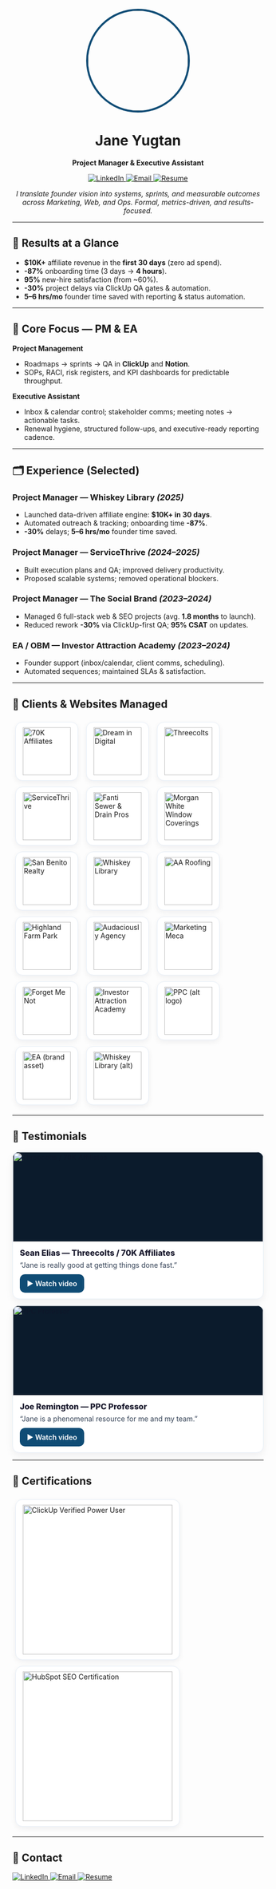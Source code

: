<p align="center">
<img src="jy-linkedin.jpeg" width="200" height="200" style="border-radius:50%;object-fit:cover;border:4px solid #0f4c75;" />
</p>

<h1 align="center">Jane Yugtan</h1>
<p align="center"><b>Project Manager & Executive Assistant</b></p>

<p align="center">
  <a href="https://www.linkedin.com/in/jyugtan/">
    <img src="https://img.shields.io/badge/LinkedIn-Connect-0f4c75?logo=linkedin&logoColor=white" alt="LinkedIn" />
  </a>
  <a href="mailto:yugtanlynette@gmail.com">
    <img src="https://img.shields.io/badge/Email-yugtanlynette%40gmail.com-1a1a2e?logo=gmail&logoColor=white" alt="Email" />
  </a>
  <a href="./RESUME.pdf">
    <img src="https://img.shields.io/badge/Resume-Download-0f4c75?logo=adobeacrobatreader&logoColor=white" alt="Resume" />
  </a>
</p>

<p align="center">
  <i>I translate founder vision into systems, sprints, and measurable outcomes across Marketing, Web, and Ops. Formal, metrics-driven, and results-focused.</i>
</p>

---

## 🔎 Results at a Glance
- **$10K+** affiliate revenue in the **first 30 days** (zero ad spend).
- **-87%** onboarding time (3 days → **4 hours**).
- **95%** new-hire satisfaction (from ~60%).
- **-30%** project delays via ClickUp QA gates & automation.
- **5–6 hrs/mo** founder time saved with reporting & status automation.

---

## 🧭 Core Focus — PM & EA
**Project Management**
- Roadmaps → sprints → QA in **ClickUp** and **Notion**.
- SOPs, RACI, risk registers, and KPI dashboards for predictable throughput.

**Executive Assistant**
- Inbox & calendar control; stakeholder comms; meeting notes → actionable tasks.
- Renewal hygiene, structured follow-ups, and executive-ready reporting cadence.

---

## 🗂 Experience (Selected)
### Project Manager — **Whiskey Library** *(2025)*
- Launched data-driven affiliate engine: **$10K+ in 30 days**.
- Automated outreach & tracking; onboarding time **-87%**.
- **-30%** delays; **5–6 hrs/mo** founder time saved.

### Project Manager — **ServiceThrive** *(2024–2025)*
- Built execution plans and QA; improved delivery productivity.
- Proposed scalable systems; removed operational blockers.

### Project Manager — **The Social Brand** *(2023–2024)*
- Managed 6 full-stack web & SEO projects (avg. **1.8 months** to launch).
- Reduced rework **-30%** via ClickUp-first QA; **95% CSAT** on updates.

### EA / OBM — **Investor Attraction Academy** *(2023–2024)*
- Founder support (inbox/calendar, client comms, scheduling).
- Automated sequences; maintained SLAs & satisfaction.

---

## 🤝 Clients & Websites Managed
<div align="left">
  <!-- row 1 -->
  <span style="display:inline-block;margin:6px;padding:10px 14px;border:1px solid #e6eef7;border-radius:14px;background:#ffffff;box-shadow:0 4px 12px rgba(2,18,30,.06);">
    <img src="70KLOGO.webp" height="96" alt="70K Affiliates" style="display:block;"/>
  </span>
  <span style="display:inline-block;margin:6px;padding:10px 14px;border:1px solid #e6eef7;border-radius:14px;background:#ffffff;box-shadow:0 4px 12px rgba(2,18,30,.06);">
    <img src="dreamindigitallogo.jpeg" height="96" alt="Dream in Digital" style="display:block;"/>
  </span>
  <span style="display:inline-block;margin:6px;padding:10px 14px;border:1px solid #e6eef7;border-radius:14px;background:#ffffff;box-shadow:0 4px 12px rgba(2,18,30,.06);">
    <img src="threecoltslogo.png" height="96" alt="Threecolts" style="display:block;"/>
  </span>
  <span style="display:inline-block;margin:6px;padding:10px 14px;border:1px solid #e6eef7;border-radius:14px;background:#ffffff;box-shadow:0 4px 12px rgba(2,18,30,.06);">
    <img src="servicethrivelogo.png" height="96" alt="ServiceThrive" style="display:block;"/>
  </span>
  <!-- row 2 -->
  <span style="display:inline-block;margin:6px;padding:10px 14px;border:1px solid #e6eef7;border-radius:14px;background:#ffffff;box-shadow:0 4px 12px rgba(2,18,30,.06);">
    <img src="Fanti-sewer-and-drain-pros-retina.png" height="96" alt="Fanti Sewer & Drain Pros" style="display:block;"/>
  </span>
  <span style="display:inline-block;margin:6px;padding:10px 14px;border:1px solid #e6eef7;border-radius:14px;background:#ffffff;box-shadow:0 4px 12px rgba(2,18,30,.06);">
    <img src="MW-logo.png" height="96" alt="Morgan White Window Coverings" style="display:block;"/>
  </span>
  <span style="display:inline-block;margin:6px;padding:10px 14px;border:1px solid #e6eef7;border-radius:14px;background:#ffffff;box-shadow:0 4px 12px rgba(2,18,30,.06);">
    <img src="san-benito-realty-hollister-ca.webp" height="96" alt="San Benito Realty" style="display:block;"/>
  </span>
  <span style="display:inline-block;margin:6px;padding:10px 14px;border:1px solid #e6eef7;border-radius:14px;background:#ffffff;box-shadow:0 4px 12px rgba(2,18,30,.06);">
    <img src="WL-LOGO.webp" height="96" alt="Whiskey Library" style="display:block;"/>
  </span>
  <span style="display:inline-block;margin:6px;padding:10px 14px;border:1px solid #e6eef7;border-radius:14px;background:#ffffff;box-shadow:0 4px 12px rgba(2,18,30,.06);">
    <img src="AA-ROOFING-LOGO-02.png" height="96" alt="AA Roofing" style="display:block;"/>
  </span>
  <!-- row 3 -->
  <span style="display:inline-block;margin:6px;padding:10px 14px;border:1px solid #e6eef7;border-radius:14px;background:#ffffff;box-shadow:0 4px 12px rgba(2,18,30,.06);">
    <img src="highlandfarmparklogo.jpg" height="96" alt="Highland Farm Park" style="display:block;"/>
  </span>
  <span style="display:inline-block;margin:6px;padding:10px 14px;border:1px solid #e6eef7;border-radius:14px;background:#ffffff;box-shadow:0 4px 12px rgba(2,18,30,.06);">
    <img src="audaciouslyagencylogo.png" height="96" alt="Audaciously Agency" style="display:block;"/>
  </span>
  <span style="display:inline-block;margin:6px;padding:10px 14px;border:1px solid #e6eef7;border-radius:14px;background:#ffffff;box-shadow:0 4px 12px rgba(2,18,30,.06);">
    <img src="marketingmeca.jpeg" height="96" alt="Marketing Meca" style="display:block;"/>
  </span>
  <span style="display:inline-block;margin:6px;padding:10px 14px;border:1px solid #e6eef7;border-radius:14px;background:#ffffff;box-shadow:0 4px 12px rgba(2,18,30,.06);">
    <img src="cropped-Forget-Me-Not-02.png" height="96" alt="Forget Me Not" style="display:block;"/>
  </span>
  <span style="display:inline-block;margin:6px;padding:10px 14px;border:1px solid #e6eef7;border-radius:14px;background:#ffffff;box-shadow:0 4px 12px rgba(2,18,30,.06);">
    <img src="IAAlogo.png" height="96" alt="Investor Attraction Academy" style="display:block;"/>
  </span>
  <!-- row 4 -->
  <span style="display:inline-block;margin:6px;padding:10px 14px;border:1px solid #e6eef7;border-radius:14px;background:#ffffff;box-shadow:0 4px 12px rgba(2,18,30,.06);">
    <img src="PPCLOGO.jpeg" height="96" alt="PPC (alt logo)" style="display:block;"/>
  </span>
  <span style="display:inline-block;margin:6px;padding:10px 14px;border:1px solid #e6eef7;border-radius:14px;background:#ffffff;box-shadow:0 4px 12px rgba(2,18,30,.06);">
    <img src="ealogo.png" height="96" alt="EA (brand asset)" style="display:block;"/>
  </span>
  <span style="display:inline-block;margin:6px;padding:10px 14px;border:1px solid #e6eef7;border-radius:14px;background:#ffffff;box-shadow:0 4px 12px rgba(2,18,30,.06);">
    <img src="White_WL_Logo.avif" height="96" alt="Whiskey Library (alt)" style="display:block;"/>
  </span>
</div>


---

## 🎥 Testimonials

<div style="display:flex; gap:12px; flex-wrap:wrap;">

  <!-- SEAN ELIAS -->
  <a href="./Sean%20Elias-TestimonialVideo.mp4" style="flex:1 1 340px; text-decoration:none; color:#0f172a;">
    <div style="border:1px solid #e6eef7; border-radius:14px; overflow:hidden; background:#fff; box-shadow:0 6px 16px rgba(2,18,30,.06);">
      <div style="background:#0b1b2c;">
        <img src="threecoltslogo.png" alt="Threecolts / 70K Affiliates" style="width:100%; height:180px; object-fit:cover; display:block;">
      </div>
      <div style="padding:12px 14px;">
        <div style="font-weight:800; font-size:16px; color:#1a1a2e; margin-bottom:6px;">Sean Elias — Threecolts / 70K Affiliates</div>
        <div style="font-size:14px; color:#334155; margin-bottom:10px;">“Jane is really good at getting things done fast.”</div>
        <span style="display:inline-block; padding:10px 14px; background:#0f4c75; color:#fff; border-radius:10px; font-weight:600;">▶ Watch video</span>
      </div>
    </div>
  </a>

  <!-- JOE REMINGTON -->
  <a href="./Joe-Remington-TestimonialVideo.mp4" style="flex:1 1 340px; text-decoration:none; color:#0f172a;">
    <div style="border:1px solid #e6eef7; border-radius:14px; overflow:hidden; background:#fff; box-shadow:0 6px 16px rgba(2,18,30,.06);">
      <div style="background:#0b1b2c;">
        <img src="PPCLOGO.jpeg" alt="PPC Professor" style="width:100%; height:180px; object-fit:cover; display:block;">
      </div>
      <div style="padding:12px 14px;">
        <div style="font-weight:800; font-size:16px; color:#1a1a2e; margin-bottom:6px;">Joe Remington — PPC Professor</div>
        <div style="font-size:14px; color:#334155; margin-bottom:10px;">“Jane is a phenomenal resource for me and my team.”</div>
        <span style="display:inline-block; padding:10px 14px; background:#0f4c75; color:#fff; border-radius:10px; font-weight:600;">▶ Watch video</span>
      </div>
    </div>
  </a>

</div>

---

## 🏅 Certifications
<div align="left">
  <span style="display:inline-block;margin:6px;padding:10px 14px;border:1px solid #e6eef7;border-radius:14px;background:#ffffff;box-shadow:0 4px 12px rgba(2,18,30,.06);">
    <img src="verified power user  v3_1.png" height="300" alt="ClickUp Verified Power User" style="display:block;"/>
  </span>
  <span style="display:inline-block;margin:6px;padding:10px 14px;border:1px solid #e6eef7;border-radius:14px;background:#ffffff;box-shadow:0 4px 12px rgba(2,18,30,.06);">
    <img src="HubSpot%20(1).png" height="300" alt="HubSpot SEO Certification" style="display:block;"/>
  </span>
</div>

---

## 💬 Contact
<a href="https://www.linkedin.com/in/jyugtan/">
  <img src="https://img.shields.io/badge/LinkedIn-Connect-0f4c75?logo=linkedin&logoColor=white" alt="LinkedIn" />
</a>
<a href="mailto:yugtanlynette@gmail.com">
  <img src="https://img.shields.io/badge/Email-yugtanlynette%40gmail.com-1a1a2e?logo=gmail&logoColor=white" alt="Email" />
</a>
<a href="./RESUME.pdf">
  <img src="https://img.shields.io/badge/Resume-Download-0f4c75?logo=adobeacrobatreader&logoColor=white" alt="Resume" />
</a>
